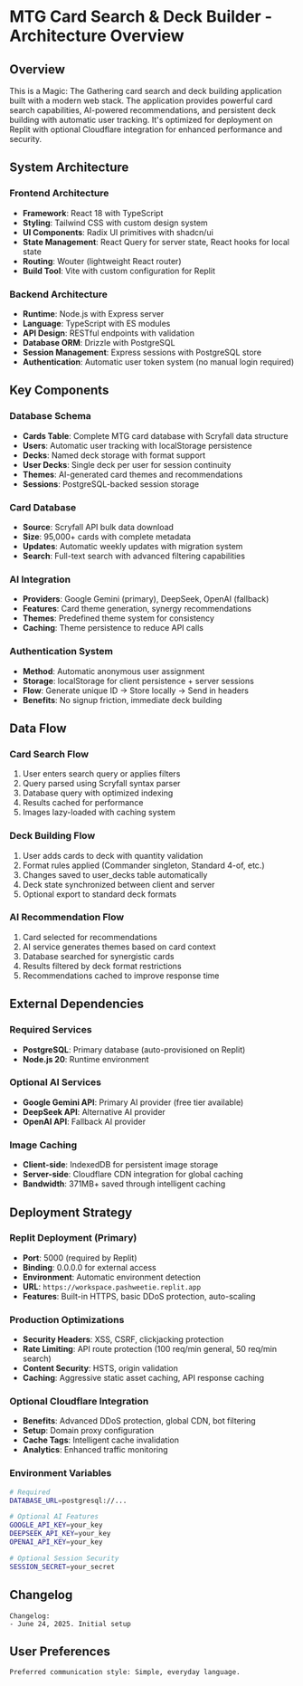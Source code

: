 # MTG Card Search & Deck Builder - Architecture Overview

## Overview

This is a Magic: The Gathering card search and deck building application built with a modern web stack. The application provides powerful card search capabilities, AI-powered recommendations, and persistent deck building with automatic user tracking. It's optimized for deployment on Replit with optional Cloudflare integration for enhanced performance and security.

## System Architecture

### Frontend Architecture
- **Framework**: React 18 with TypeScript
- **Styling**: Tailwind CSS with custom design system
- **UI Components**: Radix UI primitives with shadcn/ui
- **State Management**: React Query for server state, React hooks for local state
- **Routing**: Wouter (lightweight React router)
- **Build Tool**: Vite with custom configuration for Replit

### Backend Architecture
- **Runtime**: Node.js with Express server
- **Language**: TypeScript with ES modules
- **API Design**: RESTful endpoints with validation
- **Database ORM**: Drizzle with PostgreSQL
- **Session Management**: Express sessions with PostgreSQL store
- **Authentication**: Automatic user token system (no manual login required)

## Key Components

### Database Schema
- **Cards Table**: Complete MTG card database with Scryfall data structure
- **Users**: Automatic user tracking with localStorage persistence
- **Decks**: Named deck storage with format support
- **User Decks**: Single deck per user for session continuity
- **Themes**: AI-generated card themes and recommendations
- **Sessions**: PostgreSQL-backed session storage

### Card Database
- **Source**: Scryfall API bulk data download
- **Size**: 95,000+ cards with complete metadata
- **Updates**: Automatic weekly updates with migration system
- **Search**: Full-text search with advanced filtering capabilities

### AI Integration
- **Providers**: Google Gemini (primary), DeepSeek, OpenAI (fallback)
- **Features**: Card theme generation, synergy recommendations
- **Themes**: Predefined theme system for consistency
- **Caching**: Theme persistence to reduce API calls

### Authentication System
- **Method**: Automatic anonymous user assignment
- **Storage**: localStorage for client persistence + server sessions
- **Flow**: Generate unique ID → Store locally → Send in headers
- **Benefits**: No signup friction, immediate deck building

## Data Flow

### Card Search Flow
1. User enters search query or applies filters
2. Query parsed using Scryfall syntax parser
3. Database query with optimized indexing
4. Results cached for performance
5. Images lazy-loaded with caching system

### Deck Building Flow
1. User adds cards to deck with quantity validation
2. Format rules applied (Commander singleton, Standard 4-of, etc.)
3. Changes saved to user_decks table automatically
4. Deck state synchronized between client and server
5. Optional export to standard deck formats

### AI Recommendation Flow
1. Card selected for recommendations
2. AI service generates themes based on card context
3. Database searched for synergistic cards
4. Results filtered by deck format restrictions
5. Recommendations cached to improve response time

## External Dependencies

### Required Services
- **PostgreSQL**: Primary database (auto-provisioned on Replit)
- **Node.js 20**: Runtime environment

### Optional AI Services
- **Google Gemini API**: Primary AI provider (free tier available)
- **DeepSeek API**: Alternative AI provider
- **OpenAI API**: Fallback AI provider

### Image Caching
- **Client-side**: IndexedDB for persistent image storage
- **Server-side**: Cloudflare CDN integration for global caching
- **Bandwidth**: 371MB+ saved through intelligent caching

## Deployment Strategy

### Replit Deployment (Primary)
- **Port**: 5000 (required by Replit)
- **Binding**: 0.0.0.0 for external access
- **Environment**: Automatic environment detection
- **URL**: `https://workspace.pashweetie.replit.app`
- **Features**: Built-in HTTPS, basic DDoS protection, auto-scaling

### Production Optimizations
- **Security Headers**: XSS, CSRF, clickjacking protection
- **Rate Limiting**: API route protection (100 req/min general, 50 req/min search)
- **Content Security**: HSTS, origin validation
- **Caching**: Aggressive static asset caching, API response caching

### Optional Cloudflare Integration
- **Benefits**: Advanced DDoS protection, global CDN, bot filtering
- **Setup**: Domain proxy configuration
- **Cache Tags**: Intelligent cache invalidation
- **Analytics**: Enhanced traffic monitoring

### Environment Variables
```bash
# Required
DATABASE_URL=postgresql://...

# Optional AI Features
GOOGLE_API_KEY=your_key
DEEPSEEK_API_KEY=your_key
OPENAI_API_KEY=your_key

# Optional Session Security
SESSION_SECRET=your_secret
```

## Changelog

```
Changelog:
- June 24, 2025. Initial setup
```

## User Preferences

```
Preferred communication style: Simple, everyday language.
```